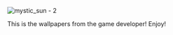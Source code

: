 ![mystic_sun - 2](https://github.com/user-attachments/assets/b01eee94-a27d-42cd-8f36-61afbb43ca2d)

This is the wallpapers from the game developer! Enjoy!
